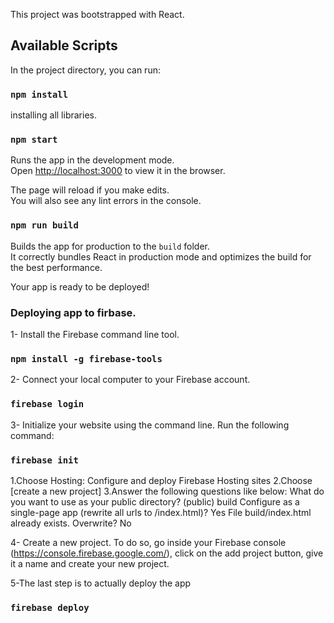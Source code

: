 This project was bootstrapped with React.

## Available Scripts

In the project directory, you can run:

### `npm install`

installing all libraries.

### `npm start`

Runs the app in the development mode.<br>
Open [http://localhost:3000](http://localhost:3000) to view it in the browser.

The page will reload if you make edits.<br>
You will also see any lint errors in the console.

### `npm run build`

Builds the app for production to the `build` folder.<br>
It correctly bundles React in production mode and optimizes the build for the best performance.

Your app is ready to be deployed!

### Deploying app to firbase. <br>

1- Install the Firebase command line tool.

### `npm install -g firebase-tools`

2- Connect your local computer to your Firebase account.

### `firebase login`

3- Initialize your website using the command line. Run the following command:

### `firebase init`

1.Choose Hosting: Configure and deploy Firebase Hosting sites
2.Choose [create a new project]
3.Answer the following questions like below:
What do you want to use as your public directory? (public) build
Configure as a single-page app (rewrite all urls to /index.html)? Yes
File build/index.html already exists. Overwrite? No

4- Create a new project. To do so, go inside your Firebase console (https://console.firebase.google.com/), click on the add project button, give it a name and create your new project.

5-The last step is to actually deploy the app

### `firebase deploy`
